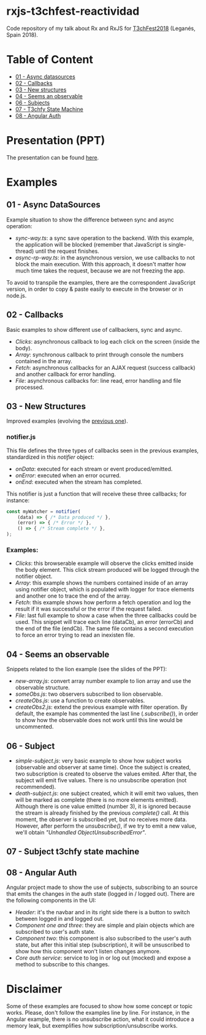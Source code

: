 # rxjs-t3chfest-reactividad
Code repository of my talk about Rx and RxJS for [T3chFest2018](https://t3chfest.uc3m.es/2018/) (Leganés, Spain 2018).

# Table of Content
- [01 - Async datasources](#01)
- [02 - Callbacks](#02)
- [03 - New structures](#03)
- [04 - Seems an observable](#04)
- [06 - Subjects](#06)
- [07 - T3chfy State Machine](#07)
- [08 - Angular Auth](#08)

# Presentation (PPT)
The presentation can be found [here](https://www.slideshare.net/sema_hkd/).

# Examples
## 01 - Async DataSources <div id="01" />
Example situation to show the difference between sync and async operation:
- *sync-way.ts*: a sync save operation to the backend. With this example, the application will be blocked (remember that JavaScript is single-thread) until the request finishes. 
- *async-rp-way.ts*: in the asynchronous version, we use callbacks to not block the main execution. With this approach, it doesn't matter how much time takes the request, because we are not freezing the app.

To avoid to transpile the examples, there are the correspondent JavaScript version, in order to copy & paste easily to execute in the browser or in node.js.

## 02 - Callbacks <div id="02" />
Basic examples to show different use of callbackers, sync and async.
- *Clicks*: asynchronous callback to log each click on the screen (inside the body).
- *Array*: synchronous callback to print through console the numbers contained in the array.
- *Fetch*: asynchronous callbacks for an AJAX request (success callback) and another callback for error handling.
- *File*: asynchronous callbacks for: line read, error handling and file processed.

## 03 - New Structures <div id="03" />
Improved examples (evolving the [previous one](#02)).
### notifier.js
This file defines the three types of callbacks seen in the previous examples, standardized in this *notifier* object:
- *onData*: executed for each stream or event produced/emitted.
- *onError*: executed when an error ocurred.
- *onEnd*: executed when the stream has completed.

This notifier is just a function that will receive these three callbacks; for instance:
```js
const myWatcher = notifier(
    (data) => { /* Data produced */ },
    (error) => { /* Error */ },
    () => { /* Stream complete */ },
);
```

### Examples:
- *Clicks*: this browserable example will observe the clicks emitted inside the body element. This click stream produced will be logged through the notifier object.
- *Array*: this example shows the numbers contained inside of an array using notifier object, which is populated with logger for trace elements and another one to trace the end of the array.
- *Fetch*: this example shows how perform a fetch operation and log the result if it was successful or the error if the request failed.
- *File*: last full example to show a case when the three callbacks could be used. This snippet will trace each line (dataCb), an error (errorCb) and the end of the file (endCb). The same file contains a second execution to force an error trying to read an inexisten file.

## 04 - Seems an observable <div id="04" />
Snippets related to the lion example (see the slides of the PPT):
- *new-array.js*: convert array number example to lion array and use the observable structure.
- *someObs.js*: two observers subscribed to lion observable.
- *createObs.js*: use a function to create observables.
- *createObs2.js*: extend the previous example with filter operation. By default, the example has commented the last line (*.subscribe()*), in order to show how the observable does not work until this line would be uncommented.

## 06 - Subject <div id="06" />
- *simple-subject.js*: very basic example to show how subject works (observable and observer at same time). Once the subject is created, two subscription is created to observe the values emited. After that, the subject will emit five values. There is no unsubscribe operation (not recommended).
- *death-subject.js*: one subject created, which it will emit two values, then will be marked as complete (there is no more elements emitted). Although there is one value emitted (number 3), it is ignored because the stream is already finished by the previous *complete()* call. At this moment, the observer is subscribed yet, but no receives more data. However, after perform the *unsubscribe()*, if we try to emit a new value, we'll obtain *"Unhandled ObjectUnsubscribedError"*.

## 07 - Subject t3chfy state machine <div id="07" />

## 08 - Angular Auth <div id="08" />
Angular project made to show the use of subjects, subscribing to an source that emits the changes in the auth state (logged in / logged out). There are the following components in the UI:
- *Header*: it's the navbar and in its right side there is a button to switch between logged in and logged out.
- *Component one and three*: they are simple and plain objects which are subscribed to user's auth state.
- *Component two*: this component is also subscribed to the user's auth state, but after this initial step (subscription), it will be unsuscribed to show how this component won't listen changes anymore.
- *Core auth service*: service to log in or log out (mocked) and expose a method to subscribe to this changes.

# Disclaimer
Some of these examples are focused to show how some concept or topic works. Please, don't follow the examples line by line. For instance, in the Angular example, there is no unsubscribe action, what it could introduce a memory leak, but exemplifies how subscription/unsubscribe works.